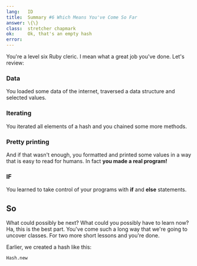 ```yaml
---
lang:   ID
title:  Summary #6 Which Means You've Come So Far
answer: \{\}
class:  stretcher chapmark
ok:     Ok, that's an empty hash
error:
---
```


You're a level six Ruby cleric. I mean what a great job you've done. Let's review:


### Data
You loaded some data of the internet, traversed a data structure and selected values.

### Iterating
You iterated all elements of a hash and you chained some more methods.

### Pretty printing
And if that wasn't enough, you formatted and printed some values in a way that is easy
to read for humans. In fact __you made a real program!__

### IF
You learned to take control of your programs with __if__ and __else__ statements.

## So
What could possibly be next? What could you possibly have to learn now?
Ha, this is the best part. You've come such a long way that we're going
to uncover classes. For two more short lessons and you're done.

Earlier, we created a hash like this:

    Hash.new

